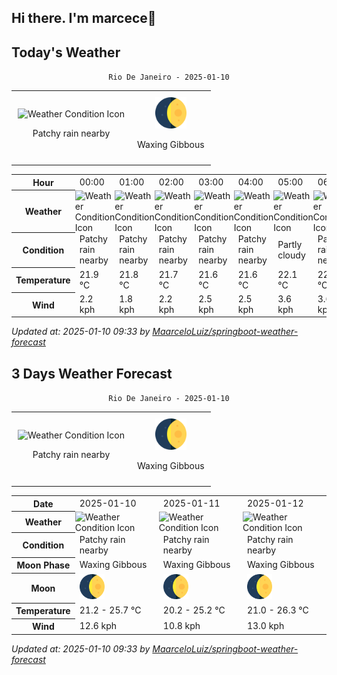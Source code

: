 ## Hi there. I'm marcece👋

<!--
**marcece/marcece** is a ✨ _special_ ✨ repository because its `README.md` (this file) appears on your GitHub profile.

Here are some ideas to get you started:

- 🔭 I’m currently working on ...
- 🌱 I’m currently learning ...
- 👯 I’m looking to collaborate on ...
- 🤔 I’m looking for help with ...
- 💬 Ask me about ...
- 📫 How to reach me: ...
- 😄 Pronouns: ...
- ⚡ Fun fact: ...
-->


<!-- HOURLY-START -->
## Today's Weather

<div align="center">

`Rio De Janeiro - 2025-01-10`

<table style="border-collapse: collapse; width: auto; margin: auto;">
<tr>
<td align="center" style="border: none; padding: 10px;">
<img src="https://cdn.weatherapi.com/weather/64x64/day/176.png" alt="Weather Condition Icon" style="width:50px; height:50px;"/>

Patchy rain nearby

</td>
<td align="center" style="border: none; padding: 10px;">
<img src="https://raw.githubusercontent.com/MaarceloLuiz/springboot-weather-forecast/main/assets/img/Waxing Gibbous.png" alt="Moon Phase Icon" style="width:50px; height:50px;"/>

Waxing Gibbous

</td>
</tr>
</table>
</div>

<table>
<tr><th>Hour</th>
<td>00:00</td><td>01:00</td><td>02:00</td><td>03:00</td><td>04:00</td><td>05:00</td><td>06:00</td><td>07:00</td><td>08:00</td><td>09:00</td><td>10:00</td><td>11:00</td><td>12:00</td><td>13:00</td><td>14:00</td><td>15:00</td><td>16:00</td><td>17:00</td><td>18:00</td><td>19:00</td><td>20:00</td><td>21:00</td><td>22:00</td><td>23:00</td></tr><tr><th>Weather</th>
<td style="padding: 0;"><img src="https://cdn.weatherapi.com/weather/64x64/night/176.png" alt="Weather Condition Icon" style="width:50px; height:50px;"/></td><td style="padding: 0;"><img src="https://cdn.weatherapi.com/weather/64x64/night/176.png" alt="Weather Condition Icon" style="width:50px; height:50px;"/></td><td style="padding: 0;"><img src="https://cdn.weatherapi.com/weather/64x64/night/176.png" alt="Weather Condition Icon" style="width:50px; height:50px;"/></td><td style="padding: 0;"><img src="https://cdn.weatherapi.com/weather/64x64/night/176.png" alt="Weather Condition Icon" style="width:50px; height:50px;"/></td><td style="padding: 0;"><img src="https://cdn.weatherapi.com/weather/64x64/night/176.png" alt="Weather Condition Icon" style="width:50px; height:50px;"/></td><td style="padding: 0;"><img src="https://cdn.weatherapi.com/weather/64x64/day/116.png" alt="Weather Condition Icon" style="width:50px; height:50px;"/></td><td style="padding: 0;"><img src="https://cdn.weatherapi.com/weather/64x64/day/176.png" alt="Weather Condition Icon" style="width:50px; height:50px;"/></td><td style="padding: 0;"><img src="https://cdn.weatherapi.com/weather/64x64/day/176.png" alt="Weather Condition Icon" style="width:50px; height:50px;"/></td><td style="padding: 0;"><img src="https://cdn.weatherapi.com/weather/64x64/day/176.png" alt="Weather Condition Icon" style="width:50px; height:50px;"/></td><td style="padding: 0;"><img src="https://cdn.weatherapi.com/weather/64x64/day/353.png" alt="Weather Condition Icon" style="width:50px; height:50px;"/></td><td style="padding: 0;"><img src="https://cdn.weatherapi.com/weather/64x64/day/176.png" alt="Weather Condition Icon" style="width:50px; height:50px;"/></td><td style="padding: 0;"><img src="https://cdn.weatherapi.com/weather/64x64/day/176.png" alt="Weather Condition Icon" style="width:50px; height:50px;"/></td><td style="padding: 0;"><img src="https://cdn.weatherapi.com/weather/64x64/day/176.png" alt="Weather Condition Icon" style="width:50px; height:50px;"/></td><td style="padding: 0;"><img src="https://cdn.weatherapi.com/weather/64x64/day/176.png" alt="Weather Condition Icon" style="width:50px; height:50px;"/></td><td style="padding: 0;"><img src="https://cdn.weatherapi.com/weather/64x64/day/176.png" alt="Weather Condition Icon" style="width:50px; height:50px;"/></td><td style="padding: 0;"><img src="https://cdn.weatherapi.com/weather/64x64/day/176.png" alt="Weather Condition Icon" style="width:50px; height:50px;"/></td><td style="padding: 0;"><img src="https://cdn.weatherapi.com/weather/64x64/day/176.png" alt="Weather Condition Icon" style="width:50px; height:50px;"/></td><td style="padding: 0;"><img src="https://cdn.weatherapi.com/weather/64x64/day/176.png" alt="Weather Condition Icon" style="width:50px; height:50px;"/></td><td style="padding: 0;"><img src="https://cdn.weatherapi.com/weather/64x64/day/116.png" alt="Weather Condition Icon" style="width:50px; height:50px;"/></td><td style="padding: 0;"><img src="https://cdn.weatherapi.com/weather/64x64/night/176.png" alt="Weather Condition Icon" style="width:50px; height:50px;"/></td><td style="padding: 0;"><img src="https://cdn.weatherapi.com/weather/64x64/night/176.png" alt="Weather Condition Icon" style="width:50px; height:50px;"/></td><td style="padding: 0;"><img src="https://cdn.weatherapi.com/weather/64x64/night/176.png" alt="Weather Condition Icon" style="width:50px; height:50px;"/></td><td style="padding: 0;"><img src="https://cdn.weatherapi.com/weather/64x64/night/176.png" alt="Weather Condition Icon" style="width:50px; height:50px;"/></td><td style="padding: 0;"><img src="https://cdn.weatherapi.com/weather/64x64/night/176.png" alt="Weather Condition Icon" style="width:50px; height:50px;"/></td></tr><tr><th>Condition</th>
<td>Patchy rain nearby</td><td>Patchy rain nearby</td><td>Patchy rain nearby</td><td>Patchy rain nearby</td><td>Patchy rain nearby</td><td>Partly cloudy</td><td>Patchy rain nearby</td><td>Patchy rain nearby</td><td>Patchy rain nearby</td><td>Light rain shower</td><td>Patchy rain nearby</td><td>Patchy rain nearby</td><td>Patchy rain nearby</td><td>Patchy rain nearby</td><td>Patchy rain nearby</td><td>Patchy rain nearby</td><td>Patchy rain nearby</td><td>Patchy rain nearby</td><td>Partly Cloudy </td><td>Patchy rain nearby</td><td>Patchy rain nearby</td><td>Patchy rain nearby</td><td>Patchy rain nearby</td><td>Patchy rain nearby</td></tr><tr><th>Temperature</th>
<td>21.9 °C</td><td>21.8 °C</td><td>21.7 °C</td><td>21.6 °C</td><td>21.6 °C</td><td>22.1 °C</td><td>22.8 °C</td><td>23.7 °C</td><td>24.5 °C</td><td>25.0 °C</td><td>25.4 °C</td><td>25.7 °C</td><td>25.7 °C</td><td>25.6 °C</td><td>25.6 °C</td><td>25.2 °C</td><td>24.7 °C</td><td>23.9 °C</td><td>22.9 °C</td><td>22.4 °C</td><td>22.0 °C</td><td>21.8 °C</td><td>21.5 °C</td><td>21.2 °C</td></tr><tr><th>Wind</th>
<td>2.2 kph</td><td>1.8 kph</td><td>2.2 kph</td><td>2.5 kph</td><td>2.5 kph</td><td>3.6 kph</td><td>3.6 kph</td><td>4.7 kph</td><td>7.6 kph</td><td>9.0 kph</td><td>9.7 kph</td><td>11.5 kph</td><td>12.2 kph</td><td>12.6 kph</td><td>12.6 kph</td><td>12.2 kph</td><td>10.4 kph</td><td>7.9 kph</td><td>4.0 kph</td><td>4.3 kph</td><td>5.8 kph</td><td>6.5 kph</td><td>6.8 kph</td><td>7.6 kph</td></tr></table>

*Updated at: 2025-01-10 09:33 by [MaarceloLuiz/springboot-weather-forecast](https://github.com/MaarceloLuiz/springboot-weather-forecast)*


<!-- HOURLY-END -->

<!-- MULTI-DAY-START -->
## 3 Days Weather Forecast

<div align="center">

`Rio De Janeiro - 2025-01-10`

<table style="border-collapse: collapse; width: auto; margin: auto;">
<tr>
<td align="center" style="border: none; padding: 10px;">
<img src="https://cdn.weatherapi.com/weather/64x64/day/176.png" alt="Weather Condition Icon" style="width:50px; height:50px;"/>

Patchy rain nearby

</td>
<td align="center" style="border: none; padding: 10px;">
<img src="https://raw.githubusercontent.com/MaarceloLuiz/springboot-weather-forecast/main/assets/img/Waxing Gibbous.png" alt="Moon Phase Icon" style="width:50px; height:50px;"/>

Waxing Gibbous

</td>
</tr>
</table>
</div>

<table>
<tr><th>Date</th>
<td>2025-01-10</td><td>2025-01-11</td><td>2025-01-12</td></tr><tr><th>Weather</th>
<td style="padding: 0;"><img src="https://cdn.weatherapi.com/weather/64x64/day/176.png" alt="Weather Condition Icon" style="width:50px; height:50px;"/></td><td style="padding: 0;"><img src="https://cdn.weatherapi.com/weather/64x64/day/176.png" alt="Weather Condition Icon" style="width:50px; height:50px;"/></td><td style="padding: 0;"><img src="https://cdn.weatherapi.com/weather/64x64/day/176.png" alt="Weather Condition Icon" style="width:50px; height:50px;"/></td></tr><tr><th>Condition</th>
<td width="200px">Patchy rain nearby</td><td width="200px">Patchy rain nearby</td><td width="200px">Patchy rain nearby</td></tr><tr><th>Moon Phase</th>
<td>Waxing Gibbous</td><td>Waxing Gibbous</td><td>Waxing Gibbous</td></tr><tr><th>Moon</th>
<td style="padding: 10;"><img src="https://raw.githubusercontent.com/MaarceloLuiz/springboot-weather-forecast/main/assets/img/Waxing Gibbous.png" alt="Moon Phase Icon" style="width:40px; height:40px;"/></td><td style="padding: 10;"><img src="https://raw.githubusercontent.com/MaarceloLuiz/springboot-weather-forecast/main/assets/img/Waxing Gibbous.png" alt="Moon Phase Icon" style="width:40px; height:40px;"/></td><td style="padding: 10;"><img src="https://raw.githubusercontent.com/MaarceloLuiz/springboot-weather-forecast/main/assets/img/Waxing Gibbous.png" alt="Moon Phase Icon" style="width:40px; height:40px;"/></td></tr><tr><th>Temperature</th>
<td>21.2 - 25.7 °C</td><td>20.2 - 25.2 °C</td><td>21.0 - 26.3 °C</td></tr><tr><th>Wind</th>
<td>12.6 kph</td><td>10.8 kph</td><td>13.0 kph</td></tr></table>

*Updated at: 2025-01-10 09:33 by [MaarceloLuiz/springboot-weather-forecast](https://github.com/MaarceloLuiz/springboot-weather-forecast)*


<!-- MULTI-DAY-END -->

